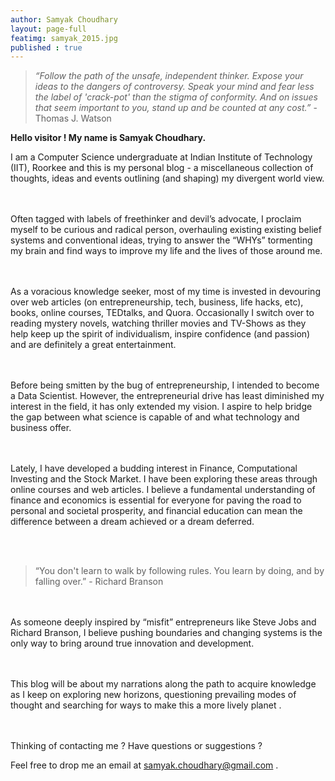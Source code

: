 ```yaml
---
author: Samyak Choudhary
layout: page-full
featimg: samyak_2015.jpg
published : true
---
```


> _“Follow the path of the unsafe, independent thinker. Expose your ideas to the dangers of controversy. Speak your mind and fear less the label of 'crack-pot' than the stigma of conformity. And on issues that seem important to you, stand up and be counted at any cost.”_ - Thomas J. Watson


**Hello visitor ! My name is Samyak Choudhary.**

I am a Computer Science undergraduate at Indian Institute of Technology (IIT), Roorkee and this is my personal blog - a miscellaneous collection of thoughts, ideas and events outlining (and shaping) my divergent world view.

</br></br>
Often tagged with labels of freethinker and devil’s advocate, I proclaim myself to be curious and radical person, overhauling existing existing belief systems and conventional ideas, trying to answer the “WHYs” tormenting my brain and find ways to improve my life and the lives of those around me.

</br></br>
As a voracious knowledge seeker, most of my time is invested in devouring over web articles (on entrepreneurship, tech, business, life hacks, etc), books, online courses, TEDtalks, and Quora. Occasionally I switch over to reading mystery novels, watching thriller movies and TV-Shows as they help keep up the spirit of individualism, inspire confidence (and passion) and are definitely a great entertainment.

</br></br>
Before being smitten by the bug of entrepreneurship, I intended to become a Data Scientist. However, the entrepreneurial drive has least diminished my interest in the field, it has only extended my vision. I aspire to help bridge the gap between what science is capable of and what technology and business offer.

</br></br>
Lately, I have developed a budding interest in Finance, Computational Investing and the Stock Market. I have been exploring these areas through online courses and web articles. I believe a fundamental understanding of finance and economics is essential for everyone for paving the road to personal and societal prosperity, and financial education can mean the difference between a dream achieved or a dream deferred. 

</br></br>
> “You don't learn to walk by following rules. You learn by doing, and by falling over.” - Richard Branson

</br></br>
As someone deeply inspired by “misfit” entrepreneurs like Steve Jobs and Richard Branson, I believe pushing boundaries and changing systems is the only way to bring around true innovation and development. 

</br></br>
This blog will be about my narrations along the path to acquire knowledge as I keep on exploring new horizons, questioning prevailing modes of thought and searching for ways to make this a more lively planet .

</br></br>
Thinking of contacting me ? Have questions or suggestions ?

Feel free to drop me an email at samyak.choudhary@gmail.com .
</br></br>





